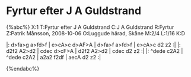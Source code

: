 # Fyrtur efter J A Guldstrand

{%abc%}
X:1
T:Fyrtur efter J A Guldstrand
C:J A Guldstrand
R:Fyrtur
Z:Patrik Månsson, 2008-10-06
O:Luggude härad, Skåne
M:2/4
L:1/16
K:D

|: d>fa>g a>fd>f | e>cA>c d>AF>A | d>fa>f a>fd>f | e>cA>c d2 z2 :|
|: d2f2 A2>d2 | cdec d>cF>A | d2f2 A2>d2 | cdec d2 z2 :|
|: ^dede c2A2 | ^dede c2A2 | a2a2 f2df | aecA d2 z2 :|



{%endabc%}

